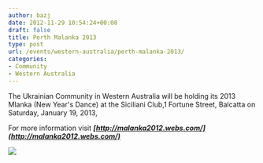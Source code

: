 ```yaml
---
author: bazj
date: 2012-11-29 10:54:24+00:00
draft: false
title: Perth Malanka 2013
type: post
url: /events/western-australia/perth-malanka-2013/
categories:
- Community
- Western Australia
---
```


The Ukrainian Community in Western Australia will be holding its 2013 Mlanka (New Year's Dance) at the Siciliani Club,1 Fortune Street, Balcatta on Saturday, January 19, 2013,

For more information visit _**[http://malanka2012.webs.com/](http://malanka2012.webs.com/)**_

[![](http://www.ozeukes.com/wp-content/uploads/2012/11/Malanka-20131.jpg)
](http://www.ozeukes.com/wp-content/uploads/2012/11/Malanka-20131.jpg)


